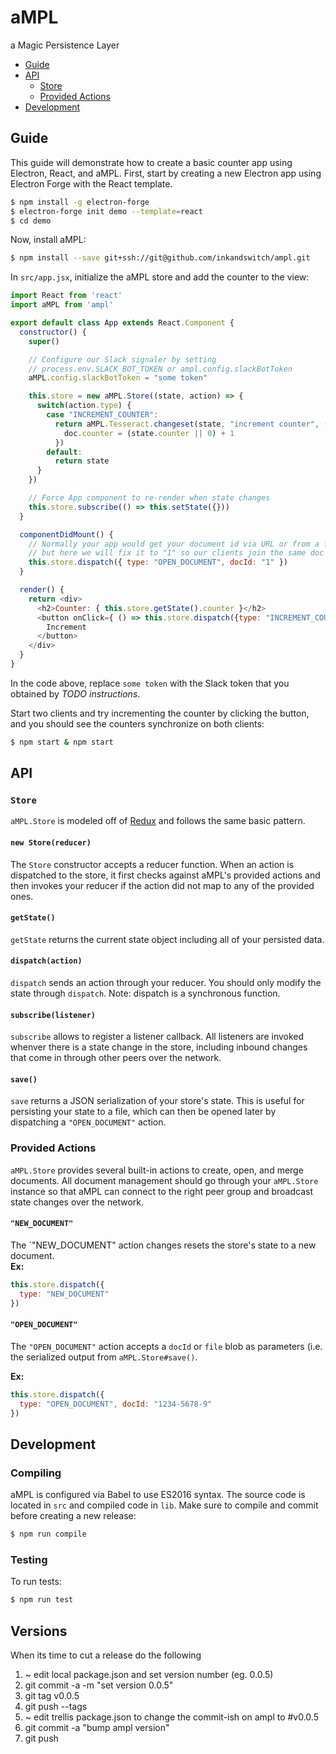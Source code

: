 # aMPL
a Magic Persistence Layer

- [Guide](#guide)
- [API](#api)
  * [Store](#store)
  * [Provided Actions](#provided-actions)
- [Development](#development)

## Guide

This guide will demonstrate how to create a basic counter app using Electron, React, and aMPL. First, start by creating a new Electron app using Electron Forge with the React template.

```bash
$ npm install -g electron-forge
$ electron-forge init demo --template=react
$ cd demo
```

Now, install aMPL:

```bash
$ npm install --save git+ssh://git@github.com/inkandswitch/ampl.git
```

In `src/app.jsx`, initialize the aMPL store and add the counter to the view:

```js
import React from 'react'
import aMPL from 'ampl'

export default class App extends React.Component {
  constructor() {
    super()

    // Configure our Slack signaler by setting
    // process.env.SLACK_BOT_TOKEN or ampl.config.slackBotToken
    aMPL.config.slackBotToken = "some token"

    this.store = new aMPL.Store((state, action) => {
      switch(action.type) {
        case "INCREMENT_COUNTER":
          return aMPL.Tesseract.changeset(state, "increment counter", (doc) => {
            doc.counter = (state.counter || 0) + 1
          })
        default:
          return state
      }
    })

    // Force App component to re-render when state changes
    this.store.subscribe(() => this.setState({}))
  }

  componentDidMount() {
    // Normally your app would get your document id via URL or from a file,
    // but here we will fix it to "1" so our clients join the same doc
    this.store.dispatch({ type: "OPEN_DOCUMENT", docId: "1" })
  }

  render() {
    return <div>
      <h2>Counter: { this.store.getState().counter }</h2>
      <button onClick={ () => this.store.dispatch({type: "INCREMENT_COUNTER"}) } >
        Increment
      </button>
    </div>
  }
}
```

In the code above, replace `some token` with the Slack token that you obtained by *TODO instructions*.

Start two clients and try incrementing the counter by clicking the button, and you should see the counters synchronize on both clients:

```bash
$ npm start & npm start
```

## API

### `Store`

`aMPL.Store` is modeled off of [Redux](http://redux.js.org/) and follows the same basic pattern.

#### `new Store(reducer)`

The `Store` constructor accepts a reducer function. When an action is dispatched to the store, it first checks against aMPL's provided actions and then invokes your reducer if the action did not map to any of the provided ones.

#### `getState()`

`getState` returns the current state object including all of your persisted data.

#### `dispatch(action)`

`dispatch` sends an action through your reducer. You should only modify the state through `dispatch`. Note: dispatch is a synchronous function.

#### `subscribe(listener)`

`subscribe` allows to register a listener callback. All listeners are invoked whenver there is a state change in the store, including inbound changes that come in through other peers over the network.

#### `save()`

`save` returns a JSON serialization of your store's state. This is useful for persisting your state to a file, which can then be opened later by dispatching a `"OPEN_DOCUMENT"` action.


### Provided Actions

`aMPL.Store` provides several built-in actions to create, open, and merge documents. All document management should go through your `aMPL.Store` instance so that aMPL can connect to the right peer group and broadcast state changes over the network.

#### `"NEW_DOCUMENT"`

The `"NEW_DOCUMENT" action changes resets the store's state to a new document.  
**Ex:**

```js
this.store.dispatch({
  type: "NEW_DOCUMENT"
})
```

#### `"OPEN_DOCUMENT"`

The `"OPEN_DOCUMENT"` action accepts a `docId` or `file` blob as parameters (i.e. the serialized output from `aMPL.Store#save()`. 

**Ex:**

```js
this.store.dispatch({
  type: "OPEN_DOCUMENT", docId: "1234-5678-9"
})
```

## Development

### Compiling

aMPL is configured via Babel to use ES2016 syntax. The source code is located in `src` and compiled code in `lib`. Make sure to compile and commit before creating a new release:

```bash
$ npm run compile
```

### Testing

To run tests:

```bash
$ npm run test
```

## Versions

When its time to cut a release do the following

1. ~ edit local package.json and set version number (eg. 0.0.5)
2. git commit -a -m "set version 0.0.5"
3. git tag v0.0.5
4. git push --tags
5. ~ edit trellis package.json to change the commit-ish on ampl to #v0.0.5
6. git commit -a "bump ampl version"
7. git push
